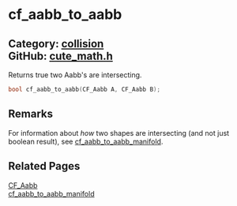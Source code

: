 # cf_aabb_to_aabb

Category: [collision](https://github.com/RandyGaul/cute_framework/blob/master/docs/api_reference?id=collision)  
GitHub: [cute_math.h](https://github.com/RandyGaul/cute_framework/blob/master/include/cute_math.h)  
---

Returns true two Aabb's are intersecting.

```cpp
bool cf_aabb_to_aabb(CF_Aabb A, CF_Aabb B);
```

## Remarks

For information about _how_ two shapes are intersecting (and not just boolean result), see [cf_aabb_to_aabb_manifold](https://github.com/RandyGaul/cute_framework/blob/master/docs/collision/cf_aabb_to_aabb_manifold.md).

## Related Pages

[CF_Aabb](https://github.com/RandyGaul/cute_framework/blob/master/docs/math/cf_aabb.md)  
[cf_aabb_to_aabb_manifold](https://github.com/RandyGaul/cute_framework/blob/master/docs/collision/cf_aabb_to_aabb_manifold.md)  
